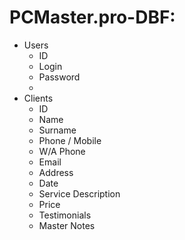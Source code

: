 # PCMaster.pro-DBF:
  - Users
    - ID
    - Login
    - Password    
    - 
  - Clients
      - ID
      - Name
      - Surname
      - Phone / Mobile
      - W/A Phone
      - Email
      - Address
      - Date
      - Service Description
      - Price
      - Testimonials
      - Master Notes
  

